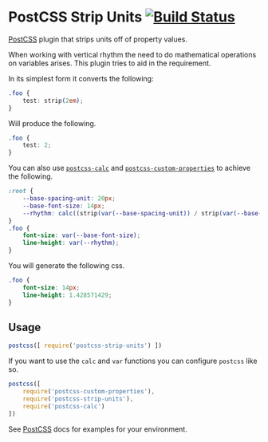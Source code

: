 # PostCSS Strip Units [![Build Status][ci-img]][ci]

[PostCSS] plugin that strips units off of property values.

[PostCSS]: https://github.com/postcss/postcss
[ci-img]:  https://travis-ci.org/whitneyit/postcss-strip-units.svg
[ci]:      https://travis-ci.org/whitneyit/postcss-strip-units

When working with vertical rhythm the need to do mathematical operations on
variables arises. This plugin tries to aid in the requirement.

In its simplest form it converts the following:
```css
.foo {
    test: strip(2em);
}
```

Will produce the following.
```css
.foo {
    test: 2;
}
```

You can also use [`postcss-calc`](https://github.com/postcss/postcss-calc) and
[`postcss-custom-properties`](https://github.com/postcss/postcss-custom-properties)
to achieve the following.

```css
:root {
    --base-spacing-unit: 20px;
    --base-font-size: 14px;
    --rhythm: calc((strip(var(--base-spacing-unit)) / strip(var(--base-font-size))) * 1em);
}
.foo {
    font-size: var(--base-font-size);
    line-height: var(--rhythm);
}
```

You will generate the following css.
```css
.foo {
    font-size: 14px;
    line-height: 1.428571429;
}
```

## Usage

```js
postcss([ require('postcss-strip-units') ])
```

If you want to use the `calc` and `var` functions you can configure `postcss`
like so.
```js
postcss([
    require('postcss-custom-properties'),
    require('postcss-strip-units'),
    require('postcss-calc')
])
```

See [PostCSS] docs for examples for your environment.
